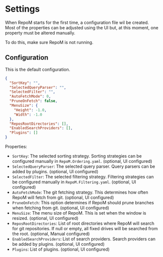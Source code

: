 # Settings

When RepoM starts for the first time, a configuration file wil be created. Most of the properties can be adjusted using the UI but, at this moment, one property must be altered manually.

To do this, make sure RepoM is not running.

## Configuration <!-- include: DocsAppSettingsTests.AppSettingsJsonFileGeneration.verified.md -->

This is the default configuration.

```json
{
  "SortKey": "",
  "SelectedQueryParser": "",
  "SelectedFilter": "",
  "AutoFetchMode": 0,
  "PruneOnFetch": false,
  "MenuSize": {
    "Height": -1.0,
    "Width": -1.0
  },
  "ReposRootDirectories": [],
  "EnabledSearchProviders": [],
  "Plugins": []
}
```
<!-- endInclude -->

Properties: <!-- include: DocsAppSettingsTests.AppSettingsDocumentationGeneration_AppSettings.verified.md -->

- `SortKey`: The selected sorting strategy. Sorting strategies can be configured manually in `RepoM.Ordering.yaml`. (optional, UI configured)
- `SelectedQueryParser`: The selected query parser. Query parsers can be added by plugins. (optional, UI configured)
- `SelectedFilter`: The selected filtering strategy. Filtering strategies can be configured manually in `RepoM.Filtering.yaml`. (optional, UI configured)
- `AutoFetchMode`: The git fetching strategy. This determines how often RepoM will fetch from git. (optional, UI configured)
- `PruneOnFetch`: This option determines if RepoM should prune branches when fetching from git. (optional, UI configured)
- `MenuSize`: The menu size of RepoM. This is set when the window is resized. (optional, UI configured)
- `ReposRootDirectories`: List of root directories where RepoM will search for git repositories. If null or empty, all fixed drives will be searched from the root. (optional, Manual configured)
- `EnabledSearchProviders`: List of search providers. Search providers can be added by plugins. (optional, UI configured)
- `Plugins`: List of plugins. (optional, UI configured) <!-- endInclude -->

